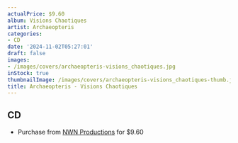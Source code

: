 ```yaml
---
actualPrice: $9.60
album: Visions Chaotiques
artist: Archaeopteris
categories:
- CD
date: '2024-11-02T05:27:01'
draft: false
images:
- /images/covers/archaeopteris-visions_chaotiques.jpg
inStock: true
thumbnailImage: /images/covers/archaeopteris-visions_chaotiques-thumb.jpg
title: Archaeopteris - Visions Chaotiques
---
```


## CD
* Purchase from [NWN Productions](http://shop.nwnprod.com/index.php?route=product/product&path=93&product_id=50131&sort=pd.name&order=ASC) for $9.60
